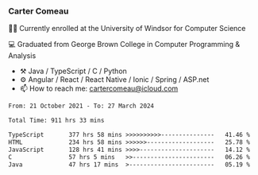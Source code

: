 ### Carter Comeau

🙋‍♂️ Currently enrolled at the University of Windsor for Computer Science

💻 Graduated from George Brown College in Computer Programming & Analysis

- ⚒️ Java / TypeScript / C / Python
- ⚙️ Angular / React / React Native / Ionic / Spring / ASP.net
- 📫 How to reach me: cartercomeau@icloud.com

<!--START_SECTION:waka-->

```txt
From: 21 October 2021 - To: 27 March 2024

Total Time: 911 hrs 33 mins

TypeScript       377 hrs 58 mins >>>>>>>>>>---------------   41.46 %
HTML             234 hrs 58 mins >>>>>>-------------------   25.78 %
JavaScript       128 hrs 41 mins >>>>---------------------   14.12 %
C                57 hrs 5 mins   >>-----------------------   06.26 %
Java             47 hrs 17 mins  >------------------------   05.19 %
```

<!--END_SECTION:waka-->
